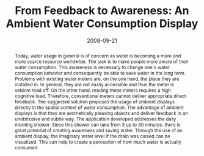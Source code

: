 ---
abstract: Today, water usage in general is of concern as water is becoming a more
  and more scarce resource worldwide. The task is to make people more aware of their
  water consumption. This awareness is necessary to change one´s water consumption
  behavior and consequently be able to save water in the long term.  Problems with
  existing water meters are, on the one hand, the place they are installed in. In
  general, they are not easily accessible and thus the meter is seldom read off. On
  the other hand, reading these meters requires a high cognitive load. Therefore,
  conventional meters cannot deliver appropriate direct feedback.  The suggested solution
  proposes the usage of ambient displays directly in the spatial context of water
  consumption. The advantage of ambient displays is that they are aesthetically pleasing
  objects and deliver feedback in an unobtrusive and subtle way.  The application
  developed addresses the daily morning shower. Since this shower can take from 3
  up to 30 minutes, there is great potential of creating awareness and saving water.
  Through the use of an ambient display, the imaginary water level if the drain was
  closed can be visualized. This can help to create a perception of how much water
  is actually consumed.
authors:
- Karin Kappel
- Thomas Grechenig
date: '2008-09-21'
featured: false
links:
- name: Publik
  url: https://publik.tuwien.ac.at/showentry.php?ID=171841&lang=2
publication_types:
- '1'
publishDate: '2008-09-21'
title: 'From Feedback to Awareness: An Ambient Water Consumption Display'
url_pdf: ''
---